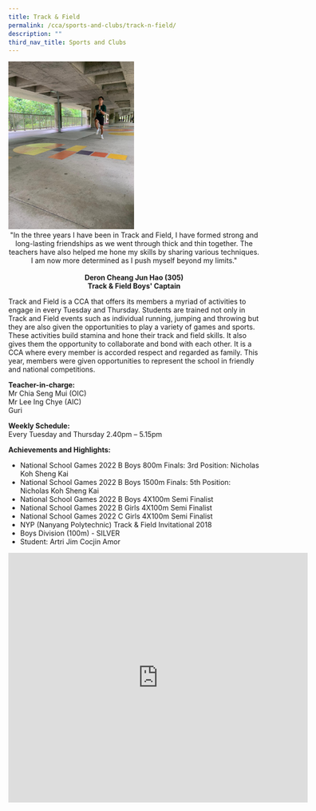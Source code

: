 ```yaml
---
title: Track & Field
permalink: /cca/sports-and-clubs/track-n-field/
description: ""
third_nav_title: Sports and Clubs
---
```

<img style="width:50%" src="/images/Sports-T_F%202.jpeg">
		
<center>
"In the three years I have been in Track and Field, I have formed strong and long-lasting friendships as we went through thick and thin together. The teachers have also helped me hone my skills by sharing various techniques. I am now more determined as I push myself beyond my limits."  
<br><br>
<strong> Deron Cheang Jun Hao (305) <br>
Track &amp; Field Boys' Captain </strong></center>

Track and Field is a CCA that offers its members a myriad of activities to engage in every Tuesday and Thursday. Students are trained not only in Track and Field events such as individual running, jumping and throwing but they are also given the opportunities to play a variety of games and sports. These activities build stamina and hone their track and field skills. It also gives them the opportunity to collaborate and bond with each other. It is a CCA where every member is accorded respect and regarded as family. This year, members were given opportunities to represent the school in friendly and national competitions.
  
**Teacher-in-charge:** <br>
Mr Chia Seng Mui (OIC) <br>
Mr Lee Ing Chye (AIC) <br>
Guri  
  
**Weekly Schedule:** <br>
Every Tuesday and Thursday 2.40pm – 5.15pm  

**Achievements and Highlights:** <br>
* National School Games 2022 B Boys 800m Finals: 3rd Position: Nicholas Koh Sheng Kai&nbsp;
* National School Games 2022 B Boys 1500m Finals: 5th Position: Nicholas Koh Sheng Kai
* National School Games 2022 B Boys 4X100m Semi Finalist
* National School Games 2022 B Girls 4X100m Semi Finalist
* National School Games 2022 C Girls 4X100m Semi Finalist
* NYP (Nanyang Polytechnic) Track &amp; Field Invitational 2018
* Boys Division (100m) - SILVER
* Student: Artri Jim Cocjin Amor

<iframe allowfullscreen="true" height="500" width="600" frameborder="0" src="https://docs.google.com/presentation/d/e/2PACX-1vRwiJXmRKfnJTM0Qk7LpKC3CgBlboYpofxc0OOhsAisOVvVGsBhd-6xtKMz6prPxiC4iNZ-h4wxQ3ve/embed?start=false&amp;loop=true&amp;delayms=10000"></iframe>